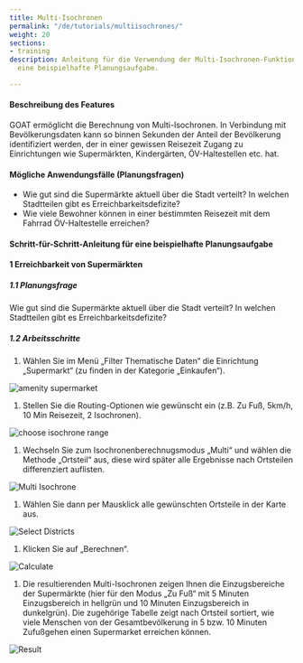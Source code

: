 ```yaml
---
title: Multi-Isochronen
permalink: "/de/tutorials/multiisochrones/"
weight: 20
sections:
- training
description: Anleitung für die Verwendung der Multi-Isochronen-Funktion in GOAT für
  eine beispielhafte Planungsaufgabe.

---
```

#### Beschreibung des Features

GOAT ermöglicht die Berechnung von Multi-Isochronen. In Verbindung mit Bevölkerungsdaten kann so binnen Sekunden der Anteil der Bevölkerung identifiziert werden, der in einer gewissen Reisezeit Zugang zu Einrichtungen wie Supermärkten, Kindergärten, ÖV-Haltestellen etc. hat.

#### Mögliche Anwendungsfälle (Planungsfragen)

* Wie gut sind die Supermärkte aktuell über die Stadt verteilt? In welchen Stadtteilen gibt es Erreichbarkeitsdefizite?
* Wie viele Bewohner können in einer bestimmten Reisezeit mit dem Fahrrad ÖV-Haltestelle erreichen?

#### Schritt-für-Schritt-Anleitung für eine beispielhafte Planungsaufgabe

#### 1 Erreichbarkeit von Supermärkten

##### 1.1 Planungsfrage

Wie gut sind die Supermärkte aktuell über die Stadt verteilt? In welchen Stadtteilen gibt es Erreichbarkeitsdefizite?

##### 1.2 Arbeitsschritte

1. Wählen Sie im Menü „Filter Thematische Daten“ die Einrichtung „Supermarkt“ (zu finden in der Kategorie „Einkaufen“).

<img src="/images/training_materials/Isochrone/amenity_supermarket.png" alt="amenity supermarket" style="max-height:300px;"/>

1. Stellen Sie die Routing-Optionen wie gewünscht ein (z.B. Zu Fuß, 5km/h, 10 Min Reisezeit, 2 Isochronen).

<img src="/images/training_materials/Isochrone/isochrone_settings.png"  alt="choose isochrone range" style="max-height:220px;"/>

1. Wechseln Sie zum Isochronenberechnugsmodus „Multi“ und wählen die Methode „Ortsteil“ aus, diese wird später alle Ergebnisse nach Ortsteilen differenziert auflisten.

<img src="/images/training_materials/Multiisochrones/multi.png"  alt="Multi Isochrone" style="max-height:200px;"/>

1. Wählen Sie dann per Mausklick alle gewünschten Ortsteile in der Karte aus.

![Select Districts](/images/training_materials/Multiisochrones/select_study_area.webp)

1. Klicken Sie auf „Berechnen“.

<img src="/images/training_materials/Multiisochrones/calculate.png"  alt="Calculate" style="max-height:205px;"/>

1. Die resultierenden Multi-Isochronen zeigen Ihnen die Einzugsbereiche der Supermärkte (hier für den Modus „Zu Fuß“ mit 5 Minuten Einzugsbereich in hellgrün und 10 Minuten Einzugsbereich in dunkelgrün). Die zugehörige Tabelle zeigt nach Ortsteil sortiert, wie viele Menschen von der Gesamtbevölkerung in 5 bzw. 10 Minuten Zufußgehen einen Supermarket erreichen können.

![Result](/images/training_materials/Multiisochrones/result_multiisochrone.webp)